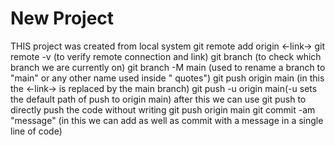# New Project

THIS project was created from local system
git remote add origin <-link->
git remote -v (to verify remote connection and link)
git branch (to check which branch we are currently on)
git branch -M main (used to rename a branch to "main" or any other name used inside " quotes")
git push origin main (in this the <-link-> is replaced by the main branch)
git push -u origin main(-u sets the default path of push to origin main)
after this we can use git push to directly push the code without writing git push origin main
git commit -am "message" (in this we can add as well as commit with a message in a single line of code)